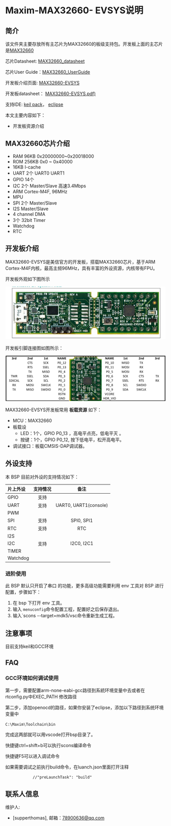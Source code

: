 # Maxim-MAX32660- EVSYS说明

## 简介

该文件夹主要存放所有主芯片为MAX32660的板级支持包。开发板上面的主芯片是[MAX32660](https://www.maximintegrated.com/en/products/microcontrollers/MAX32660.html)

芯片Datasheet: [MAX32660_datasheet](https://datasheets.maximintegrated.com/en/ds/MAX32660.pdf)

芯片User Guide：[MAX32660_UserGuide](https://pdfserv.maximintegrated.com/en/an/AN6659.pdf)

开发板介绍页面:  [MAX32660-EVSYS](https://www.maximintegrated.com/en/products/microcontrollers/MAX32660-EVSYS.html)

开发板datasheet： [MAX32660-EVSYS.pdf)](https://datasheets.maximintegrated.com/en/ds/MAX32660-EVSYS.pdf)

支持IDE: [keil pack](http://www.mxim.net/microcontroller/pack/Maxim.MAX32660.1.2.0.pack)， [eclipse](https://www.maximintegrated.com/en/design/software-description.html/swpart=SFW0001500A)

本文主要内容如下：

- 开发板资源介绍

## MAX32660芯片介绍

- RAM  96KB    0x20000000~0x20018000
- ROM  256KB   0x0 ~ 0x40000
- 16KB I-cache
- UART 2个  UART0  UART1
- GPIO  14个
- I2C  2个 Master/Slave 高速3.4Mbps
- ARM Cortex-M4F, 96MHz
- MPU
- SPI 2个  Master/Slave
- I2S  Master/Slave
- 4 channel DMA
- 3个 32bit  Timer
- Watchdog
- RTC

## 开发板介绍

MAX32660-EVSYS是美信官方的开发板，搭载MAX32660芯片，基于ARM Cortex-M4F内核，最高主频96MHz，具有丰富的外设资源，内核带有FPU。

开发板外观如下图所示

![board](doc/images/board.jpg)

开发板引脚连接图如图所示：

![pins](doc/images/pins.JPG)

MAX32660-EVSYS开发板常用 **板载资源** 如下：

- MCU：MAX32660
- 板载设
  - LED：1个，GPIO P0_13 ，高电平点亮，低电平灭 。
  - 按键：1个，GPIO P0_12,   按下低电平，松开高电平。
- 调试接口：板载CMSIS-DAP调试器。

## 外设支持

本 BSP 目前对外设的支持情况如下：

| **片上外设** | **支持情况** |    **备注**    |
| :----------------- | :----------------: | :-------------------: |
| GPIO               |        支持        |                       |
| UART               |        支持        | UART0, UART1(console) |
| PWM                |                   |                       |
| SPI                |        支持        |      SPI0, SPI1      |
| RTC                |        支持        |          RTC          |
| I2S                |                   |                       |
| I2C                |        支持        |      I2C0, I2C1      |
| TIMER              |                   |                       |
| Watchdog           |                   |                       |

### 进阶使用

此 BSP 默认只开启了串口 的功能，更多高级功能需要利用 env 工具对 BSP 进行配置，步骤如下：

1. 在 bsp 下打开 env 工具。
2. 输入 `menuconfig`命令配置工程，配置好之后保存退出。
3. 输入`scons --target=mdk5/vsc命令重新生成工程。

## 注意事项

目前支持keil和GCC环境

## FAQ

### GCC环境如何调试使用

第一步，需要配置arm-none-eabi-gcc路径到系統环境变量中去或者在rtconfig.py中EXEC_PATH  修改路径

第二步，添加openocd的路径，如果你安装了eclipse，添加以下路径到系统环境变量中

`C:\Maxim\Toolchain\bin`

完成这两部就可以用vscode打开bsp目录了。

快捷键ctrl+shift+b可以执行scons编译命令

快捷键F5可以进入调试命令

如果需要调试之前执行build命令，在luanch.json里面打开注释

```
            //"preLaunchTask": "build"
```

## 联系人信息

维护人:

- [supperthomas], 邮箱：<78900636@qq.com>
